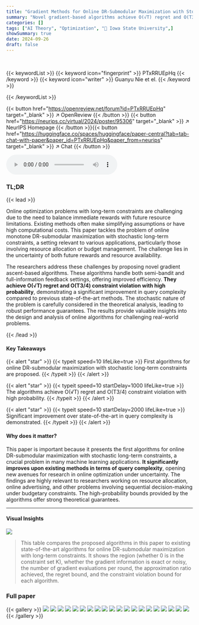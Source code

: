 ```yaml
---
title: "Gradient Methods for Online DR-Submodular Maximization with Stochastic Long-Term Constraints"
summary: "Novel gradient-based algorithms achieve O(√T) regret and O(T3/4) constraint violation for online DR-submodular maximization with stochastic long-term constraints."
categories: []
tags: ["AI Theory", "Optimization", "🏢 Iowa State University",]
showSummary: true
date: 2024-09-26
draft: false
---
```


<br>

{{< keywordList >}}
{{< keyword icon="fingerprint" >}} PTxRRUEpHq {{< /keyword >}}
{{< keyword icon="writer" >}} Guanyu Nie et el. {{< /keyword >}}
 
{{< /keywordList >}}

{{< button href="https://openreview.net/forum?id=PTxRRUEpHq" target="_blank" >}}
↗ OpenReview
{{< /button >}}
{{< button href="https://neurips.cc/virtual/2024/poster/95306" target="_blank" >}}
↗ NeurIPS Homepage
{{< /button >}}{{< button href="https://huggingface.co/spaces/huggingface/paper-central?tab=tab-chat-with-paper&paper_id=PTxRRUEpHq&paper_from=neurips" target="_blank" >}}
↗ Chat
{{< /button >}}



<audio controls>
    <source src="https://ai-paper-reviewer.com/PTxRRUEpHq/podcast.wav" type="audio/wav">
    Your browser does not support the audio element.
</audio>


### TL;DR


{{< lead >}}

Online optimization problems with long-term constraints are challenging due to the need to balance immediate rewards with future resource limitations.  Existing methods often make simplifying assumptions or have high computational costs. This paper tackles the problem of online monotone DR-submodular maximization with stochastic long-term constraints, a setting relevant to various applications, particularly those involving resource allocation or budget management. The challenge lies in the uncertainty of both future rewards and resource availability. 

The researchers address these challenges by proposing novel gradient ascent-based algorithms.  These algorithms handle both semi-bandit and full-information feedback settings, offering improved efficiency. **They achieve O(√T) regret and O(T3/4) constraint violation with high probability**, demonstrating a significant improvement in query complexity compared to previous state-of-the-art methods. The stochastic nature of the problem is carefully considered in the theoretical analysis, leading to robust performance guarantees. The results provide valuable insights into the design and analysis of online algorithms for challenging real-world problems.

{{< /lead >}}


#### Key Takeaways

{{< alert "star" >}}
{{< typeit speed=10 lifeLike=true >}} First algorithms for online DR-submodular maximization with stochastic long-term constraints are proposed. {{< /typeit >}}
{{< /alert >}}

{{< alert "star" >}}
{{< typeit speed=10 startDelay=1000 lifeLike=true >}} The algorithms achieve O(√T) regret and O(T3/4) constraint violation with high probability. {{< /typeit >}}
{{< /alert >}}

{{< alert "star" >}}
{{< typeit speed=10 startDelay=2000 lifeLike=true >}} Significant improvement over state-of-the-art in query complexity is demonstrated. {{< /typeit >}}
{{< /alert >}}

#### Why does it matter?
This paper is important because it presents the first algorithms for online DR-submodular maximization with stochastic long-term constraints, a crucial problem in many machine learning applications.  **It significantly improves upon existing methods in terms of query complexity**, opening new avenues for research in online optimization under uncertainty. The findings are highly relevant to researchers working on resource allocation, online advertising, and other problems involving sequential decision-making under budgetary constraints. The high-probability bounds provided by the algorithms offer strong theoretical guarantees.

------
#### Visual Insights





![](https://ai-paper-reviewer.com/PTxRRUEpHq/tables_2_1.jpg)

> This table compares the proposed algorithms in this paper to existing state-of-the-art algorithms for online DR-submodular maximization with long-term constraints.  It shows the region (whether 0 is in the constraint set K), whether the gradient information is exact or noisy, the number of gradient evaluations per round, the approximation ratio achieved, the regret bound, and the constraint violation bound for each algorithm.





### Full paper

{{< gallery >}}
<img src="https://ai-paper-reviewer.com/PTxRRUEpHq/1.png" class="grid-w50 md:grid-w33 xl:grid-w25" />
<img src="https://ai-paper-reviewer.com/PTxRRUEpHq/2.png" class="grid-w50 md:grid-w33 xl:grid-w25" />
<img src="https://ai-paper-reviewer.com/PTxRRUEpHq/3.png" class="grid-w50 md:grid-w33 xl:grid-w25" />
<img src="https://ai-paper-reviewer.com/PTxRRUEpHq/4.png" class="grid-w50 md:grid-w33 xl:grid-w25" />
<img src="https://ai-paper-reviewer.com/PTxRRUEpHq/5.png" class="grid-w50 md:grid-w33 xl:grid-w25" />
<img src="https://ai-paper-reviewer.com/PTxRRUEpHq/6.png" class="grid-w50 md:grid-w33 xl:grid-w25" />
<img src="https://ai-paper-reviewer.com/PTxRRUEpHq/7.png" class="grid-w50 md:grid-w33 xl:grid-w25" />
<img src="https://ai-paper-reviewer.com/PTxRRUEpHq/8.png" class="grid-w50 md:grid-w33 xl:grid-w25" />
<img src="https://ai-paper-reviewer.com/PTxRRUEpHq/9.png" class="grid-w50 md:grid-w33 xl:grid-w25" />
<img src="https://ai-paper-reviewer.com/PTxRRUEpHq/10.png" class="grid-w50 md:grid-w33 xl:grid-w25" />
<img src="https://ai-paper-reviewer.com/PTxRRUEpHq/11.png" class="grid-w50 md:grid-w33 xl:grid-w25" />
<img src="https://ai-paper-reviewer.com/PTxRRUEpHq/12.png" class="grid-w50 md:grid-w33 xl:grid-w25" />
<img src="https://ai-paper-reviewer.com/PTxRRUEpHq/13.png" class="grid-w50 md:grid-w33 xl:grid-w25" />
<img src="https://ai-paper-reviewer.com/PTxRRUEpHq/14.png" class="grid-w50 md:grid-w33 xl:grid-w25" />
<img src="https://ai-paper-reviewer.com/PTxRRUEpHq/15.png" class="grid-w50 md:grid-w33 xl:grid-w25" />
<img src="https://ai-paper-reviewer.com/PTxRRUEpHq/16.png" class="grid-w50 md:grid-w33 xl:grid-w25" />
<img src="https://ai-paper-reviewer.com/PTxRRUEpHq/17.png" class="grid-w50 md:grid-w33 xl:grid-w25" />
<img src="https://ai-paper-reviewer.com/PTxRRUEpHq/18.png" class="grid-w50 md:grid-w33 xl:grid-w25" />
<img src="https://ai-paper-reviewer.com/PTxRRUEpHq/19.png" class="grid-w50 md:grid-w33 xl:grid-w25" />
<img src="https://ai-paper-reviewer.com/PTxRRUEpHq/20.png" class="grid-w50 md:grid-w33 xl:grid-w25" />
{{< /gallery >}}